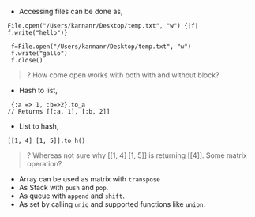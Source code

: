 - Accessing files can be done as,
```
File.open("/Users/kannanr/Desktop/temp.txt", "w") {|f| f.write("hello")}
```

```
 f=File.open("/Users/kannanr/Desktop/temp.txt", "w")
 f.write("gallo")
 f.close()
```

> ? How come open works with both with and without block?

- Hash to list,
```
 {:a => 1, :b=>2}.to_a
// Returns [[:a, 1], [:b, 2]]

```

- List to hash,
```
[[1, 4] [1, 5]].to_h()
```
> ? Whereas not sure why [[1, 4] [1, 5]] is returning [[4]]. Some matrix operation?


- Array can be used as matrix with `transpose`
- As Stack with `push` and `pop`.
- As queue with `append` and `shift`.
- As set by calling `uniq` and supported functions like `union`.